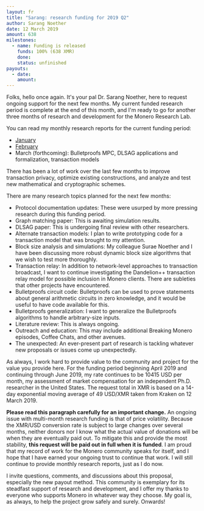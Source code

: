 ```yaml
---
layout: fr
title: "Sarang: research funding for 2019 Q2"
author: Sarang Noether
date: 12 March 2019
amount: 638
milestones:
  - name: Funding is released
    funds: 100% (638 XMR)
    done:
    status: unfinished
payouts:
  - date:
    amount:
---
```

Folks, hello once again. It's your pal Dr. Sarang Noether, here to request ongoing support for the next few months. My current funded research period is complete at the end of this month, and I'm ready to go for another three months of research and development for the Monero Research Lab.

You can read my monthly research reports for the current funding period:
- [January](https://www.reddit.com/r/Monero/comments/al125c/january_monthly_report_from_sarang_noether/)
- [February](https://www.reddit.com/r/Monero/comments/avdrbs/february_monthly_report_from_sarang_noether/)
- March (forthcoming): Bulletproofs MPC, DLSAG applications and formalization, transaction models

There has been a lot of work over the last few months to improve transaction privacy, optimize existing constructions, and analyze and test new mathematical and cryptographic schemes.

There are many research topics planned for the next few months:
- Protocol documentation updates: These were usurped by more pressing research during this funding period.
- Graph matching paper: This is awaiting simulation results.
- DLSAG paper: This is undergoing final review with other researchers.
- Alternate transaction models: I plan to write prototyping code for a transaction model that was brought to my attention.
- Block size analysis and simulations: My colleague Surae Noether and I have been discussing more robust dynamic block size algorithms that we wish to test more thoroughly.
- Transaction relay: In addition to network-level approaches to transaction broadcast, I want to continue investigating the Dandelion++ transaction relay model for possible inclusion in Monero clients. There are subleties that other projects have encountered.
- Bulletproofs circuit code: Bulletproofs can be used to prove statements about general arithmetic circuits in zero knowledge, and it would be useful to have code available for this.
- Bulletproofs generalization: I want to generalize the Bulletproofs algorithms to handle arbitrary-size inputs.
- Literature review: This is always ongoing.
- Outreach and education: This may include additional Breaking Monero episodes, Coffee Chats, and other avenues.
- The unexpected: An ever-present part of research is tackling whatever new proposals or issues come up unexpectedly.

As always, I work hard to provide value to the community and project for the value you provide here. For the funding period beginning April 2019 and continuing through June 2019, my rate continues to be 10415 USD per month, my assessment of market compensation for an independent Ph.D. researcher in the United States. The request total in XMR is based on a 14-day exponential moving average of 49 USD/XMR taken from Kraken on 12 March 2019.

**Please read this paragraph carefully for an important change.** An ongoing issue with multi-month research funding is that of price volatility. Because the XMR/USD conversion rate is subject to large changes over several months, neither donors nor I know what the actual value of donations will be when they are eventually paid out. To mitigate this and provide the most stability, **this request will be paid out in full when it is funded**. I am proud that my record of work for the Monero community speaks for itself, and I hope that I have earned your ongoing trust to continue that work. I will still continue to provide monthly research reports, just as I do now.

I invite questions, comments, and discussions about this proposal, especially the new payout method. This community is exemplary for its steadfast support of research and development, and I offer my thanks to everyone who supports Monero in whatever way they choose. My goal is, as always, to help the project grow safely and surely. Onwards!
